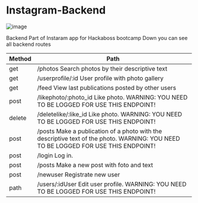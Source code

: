 # Instagram-Backend
![image](https://user-images.githubusercontent.com/64269731/173323401-f1880d1f-d8ab-414b-b638-aaece66e0a31.png)

Backend Part of Instaram app for Hackaboss bootcamp 
Down you can see all backend  routes 

| Method | Path |  
|--------|------|
get |     /photos Search photos by their descriptive text
get |    /userprofile/:id User profile with photo gallery
get |    /feed View last publications posted by other users
post|    /likephoto/:photo_id  Like photo. WARNING: YOU NEED TO BE LOGGED FOR USE THIS ENDPOINT!
delete|  /deletelike/:like_id  Like photo. WARNING: YOU NEED TO BE LOGGED FOR USE THIS ENDPOINT!
post|    /posts   Make a publication of a photo with the descriptive text of the photo.  WARNING: YOU NEED TO BE LOGGED FOR USE THIS ENDPOINT!
post|   /login   Log in.  
post|   /posts   Make a new post with foto and text  
post|    /newuser Registrate new user
path|   /users/:idUser Edit user profile.  WARNING: YOU NEED TO BE LOGGED FOR USE THIS ENDPOINT!
